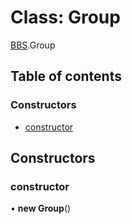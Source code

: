 # Class: Group

[BBS](../modules/BBS.md).Group

## Table of contents

### Constructors

- [constructor](BBS.Group.md#constructor)

## Constructors

### constructor

• **new Group**()
